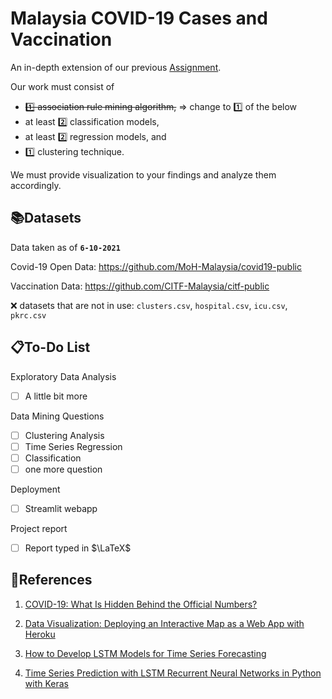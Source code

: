 # Malaysia COVID-19 Cases and Vaccination

An in-depth extension of our previous [Assignment](https://github.com/BingQuanChua/COVID-19-Msia-Mining).

Our work must consist of 
- ~~1️⃣ association rule mining algorithm,~~ => change to :one: of the below
- at least 2️⃣ classification models, 
- at least 2️⃣ regression models, and 
- 1️⃣ clustering technique.

We must provide visualization to your findings and analyze them accordingly.

## 📚Datasets	

Data taken as of **`6-10-2021`**

Covid-19 Open Data:
https://github.com/MoH-Malaysia/covid19-public

Vaccination Data:
https://github.com/CITF-Malaysia/citf-public

❌ datasets that are not in use: `clusters.csv`, `hospital.csv`, `icu.csv`, `pkrc.csv`

## 📋To-Do List

Exploratory Data Analysis

- [ ] A little bit more

Data Mining Questions

- [ ] Clustering Analysis 
- [ ] Time Series Regression
- [ ] Classification
- [ ] one more question

Deployment

- [ ] Streamlit webapp

Project report

- [ ] Report typed in $\LaTeX$

## 📑References

1. [COVID-19: What Is Hidden Behind the Official Numbers?](https://towardsdatascience.com/which-countries-are-affected-the-most-by-covid-19-4d4570852e31)
2. [Data Visualization: Deploying an Interactive Map as a Web App with Heroku](https://medium.com/analytics-vidhya/data-visualization-deploying-an-interactive-map-as-a-web-app-with-heroku-51a323029e4)

3. [How to Develop LSTM Models for Time Series Forecasting](https://machinelearningmastery.com/how-to-develop-lstm-models-for-time-series-forecasting/)

4. [Time Series Prediction with LSTM Recurrent Neural Networks in Python with Keras](https://machinelearningmastery.com/time-series-prediction-lstm-recurrent-neural-networks-python-keras/)